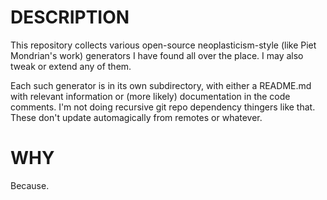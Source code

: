 # DESCRIPTION
This repository collects various open-source neoplasticism-style (like Piet Mondrian's work) generators I have found all over the place. I may also tweak or extend any of them.

Each such generator is in its own subdirectory, with either a README.md with relevant information or (more likely) documentation in the code comments. I'm not doing recursive git repo dependency thingers like that. These don't update automagically from remotes or whatever.

# WHY
Because.